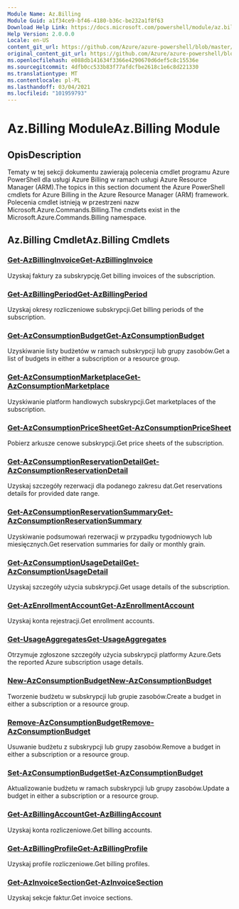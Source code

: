 ```yaml
---
Module Name: Az.Billing
Module Guid: a1f34ce9-bf46-4180-b36c-be232a1f8f63
Download Help Link: https://docs.microsoft.com/powershell/module/az.billing
Help Version: 2.0.0.0
Locale: en-US
content_git_url: https://github.com/Azure/azure-powershell/blob/master/src/Billing/Billing/help/Az.Billing.md
original_content_git_url: https://github.com/Azure/azure-powershell/blob/master/src/Billing/Billing/help/Az.Billing.md
ms.openlocfilehash: e088db141634f3366e4290670d6def5c8c15536e
ms.sourcegitcommit: 4dfb0cc533b83f77afdcfbe2618c1e6c8d221330
ms.translationtype: MT
ms.contentlocale: pl-PL
ms.lasthandoff: 03/04/2021
ms.locfileid: "101959793"
---
```

# <span data-ttu-id="d94b9-101">Az.Billing Module</span><span class="sxs-lookup"><span data-stu-id="d94b9-101">Az.Billing Module</span></span>
## <span data-ttu-id="d94b9-102">Opis</span><span class="sxs-lookup"><span data-stu-id="d94b9-102">Description</span></span>
<span data-ttu-id="d94b9-103">Tematy w tej sekcji dokumentu zawierają polecenia cmdlet programu Azure PowerShell dla usługi Azure Billing w ramach usługi Azure Resource Manager (ARM).</span><span class="sxs-lookup"><span data-stu-id="d94b9-103">The topics in this section document the Azure PowerShell cmdlets for Azure Billing in the Azure Resource Manager (ARM) framework.</span></span> <span data-ttu-id="d94b9-104">Polecenia cmdlet istnieją w przestrzeni nazw Microsoft.Azure.Commands.Billing.</span><span class="sxs-lookup"><span data-stu-id="d94b9-104">The cmdlets exist in the Microsoft.Azure.Commands.Billing namespace.</span></span>

## <span data-ttu-id="d94b9-105">Az.Billing Cmdlet</span><span class="sxs-lookup"><span data-stu-id="d94b9-105">Az.Billing Cmdlets</span></span>
### [<span data-ttu-id="d94b9-106">Get-AzBillingInvoice</span><span class="sxs-lookup"><span data-stu-id="d94b9-106">Get-AzBillingInvoice</span></span>](Get-AzBillingInvoice.md)
<span data-ttu-id="d94b9-107">Uzyskaj faktury za subskrypcję.</span><span class="sxs-lookup"><span data-stu-id="d94b9-107">Get billing invoices of the subscription.</span></span>

### [<span data-ttu-id="d94b9-108">Get-AzBillingPeriod</span><span class="sxs-lookup"><span data-stu-id="d94b9-108">Get-AzBillingPeriod</span></span>](Get-AzBillingPeriod.md)
<span data-ttu-id="d94b9-109">Uzyskaj okresy rozliczeniowe subskrypcji.</span><span class="sxs-lookup"><span data-stu-id="d94b9-109">Get billing periods of the subscription.</span></span>

### [<span data-ttu-id="d94b9-110">Get-AzConsumptionBudget</span><span class="sxs-lookup"><span data-stu-id="d94b9-110">Get-AzConsumptionBudget</span></span>](Get-AzConsumptionBudget.md)
<span data-ttu-id="d94b9-111">Uzyskiwanie listy budżetów w ramach subskrypcji lub grupy zasobów.</span><span class="sxs-lookup"><span data-stu-id="d94b9-111">Get a list of budgets in either a subscription or a resource group.</span></span>

### [<span data-ttu-id="d94b9-112">Get-AzConsumptionMarketplace</span><span class="sxs-lookup"><span data-stu-id="d94b9-112">Get-AzConsumptionMarketplace</span></span>](Get-AzConsumptionMarketplace.md)
<span data-ttu-id="d94b9-113">Uzyskiwanie platform handlowych subskrypcji.</span><span class="sxs-lookup"><span data-stu-id="d94b9-113">Get marketplaces of the subscription.</span></span>

### [<span data-ttu-id="d94b9-114">Get-AzConsumptionPriceSheet</span><span class="sxs-lookup"><span data-stu-id="d94b9-114">Get-AzConsumptionPriceSheet</span></span>](Get-AzConsumptionPriceSheet.md)
<span data-ttu-id="d94b9-115">Pobierz arkusze cenowe subskrypcji.</span><span class="sxs-lookup"><span data-stu-id="d94b9-115">Get price sheets of the subscription.</span></span>

### [<span data-ttu-id="d94b9-116">Get-AzConsumptionReservationDetail</span><span class="sxs-lookup"><span data-stu-id="d94b9-116">Get-AzConsumptionReservationDetail</span></span>](Get-AzConsumptionReservationDetail.md)
<span data-ttu-id="d94b9-117">Uzyskaj szczegóły rezerwacji dla podanego zakresu dat.</span><span class="sxs-lookup"><span data-stu-id="d94b9-117">Get reservations details for provided date range.</span></span>

### [<span data-ttu-id="d94b9-118">Get-AzConsumptionReservationSummary</span><span class="sxs-lookup"><span data-stu-id="d94b9-118">Get-AzConsumptionReservationSummary</span></span>](Get-AzConsumptionReservationSummary.md)
<span data-ttu-id="d94b9-119">Uzyskiwanie podsumowań rezerwacji w przypadku tygodniowych lub miesięcznych.</span><span class="sxs-lookup"><span data-stu-id="d94b9-119">Get reservation summaries for daily or monthly grain.</span></span>

### [<span data-ttu-id="d94b9-120">Get-AzConsumptionUsageDetail</span><span class="sxs-lookup"><span data-stu-id="d94b9-120">Get-AzConsumptionUsageDetail</span></span>](Get-AzConsumptionUsageDetail.md)
<span data-ttu-id="d94b9-121">Uzyskaj szczegóły użycia subskrypcji.</span><span class="sxs-lookup"><span data-stu-id="d94b9-121">Get usage details of the subscription.</span></span>

### [<span data-ttu-id="d94b9-122">Get-AzEnrollmentAccount</span><span class="sxs-lookup"><span data-stu-id="d94b9-122">Get-AzEnrollmentAccount</span></span>](Get-AzEnrollmentAccount.md)
<span data-ttu-id="d94b9-123">Uzyskaj konta rejestracji.</span><span class="sxs-lookup"><span data-stu-id="d94b9-123">Get enrollment accounts.</span></span>

### [<span data-ttu-id="d94b9-124">Get-UsageAggregates</span><span class="sxs-lookup"><span data-stu-id="d94b9-124">Get-UsageAggregates</span></span>](Get-UsageAggregates.md)
<span data-ttu-id="d94b9-125">Otrzymuje zgłoszone szczegóły użycia subskrypcji platformy Azure.</span><span class="sxs-lookup"><span data-stu-id="d94b9-125">Gets the reported Azure subscription usage details.</span></span>

### [<span data-ttu-id="d94b9-126">New-AzConsumptionBudget</span><span class="sxs-lookup"><span data-stu-id="d94b9-126">New-AzConsumptionBudget</span></span>](New-AzConsumptionBudget.md)
<span data-ttu-id="d94b9-127">Tworzenie budżetu w subskrypcji lub grupie zasobów.</span><span class="sxs-lookup"><span data-stu-id="d94b9-127">Create a budget in either a subscription or a resource group.</span></span>

### [<span data-ttu-id="d94b9-128">Remove-AzConsumptionBudget</span><span class="sxs-lookup"><span data-stu-id="d94b9-128">Remove-AzConsumptionBudget</span></span>](Remove-AzConsumptionBudget.md)
<span data-ttu-id="d94b9-129">Usuwanie budżetu z subskrypcji lub grupy zasobów.</span><span class="sxs-lookup"><span data-stu-id="d94b9-129">Remove a budget in either a subscription or a resource group.</span></span>

### [<span data-ttu-id="d94b9-130">Set-AzConsumptionBudget</span><span class="sxs-lookup"><span data-stu-id="d94b9-130">Set-AzConsumptionBudget</span></span>](Set-AzConsumptionBudget.md)
<span data-ttu-id="d94b9-131">Aktualizowanie budżetu w ramach subskrypcji lub grupy zasobów.</span><span class="sxs-lookup"><span data-stu-id="d94b9-131">Update a budget in either a subscription or a resource group.</span></span>

### [<span data-ttu-id="d94b9-132">Get-AzBillingAccount</span><span class="sxs-lookup"><span data-stu-id="d94b9-132">Get-AzBillingAccount</span></span>](Get-AzBillingAccount.md)
<span data-ttu-id="d94b9-133">Uzyskaj konta rozliczeniowe.</span><span class="sxs-lookup"><span data-stu-id="d94b9-133">Get billing accounts.</span></span>

### [<span data-ttu-id="d94b9-134">Get-AzBillingProfile</span><span class="sxs-lookup"><span data-stu-id="d94b9-134">Get-AzBillingProfile</span></span>](Get-AzBillingProfile.md)
<span data-ttu-id="d94b9-135">Uzyskaj profile rozliczeniowe.</span><span class="sxs-lookup"><span data-stu-id="d94b9-135">Get billing profiles.</span></span>

### [<span data-ttu-id="d94b9-136">Get-AzInvoiceSection</span><span class="sxs-lookup"><span data-stu-id="d94b9-136">Get-AzInvoiceSection</span></span>](Get-AzInvoiceSection.md)
<span data-ttu-id="d94b9-137">Uzyskaj sekcje faktur.</span><span class="sxs-lookup"><span data-stu-id="d94b9-137">Get invoice sections.</span></span>

